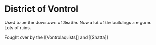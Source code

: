 # District of Vontrol

Used to be the downtown of Seattle. Now a lot of the buildings are gone. Lots of ruins. 

Fought over by the [[Vontrolaquists]] and [[Shatta]]

